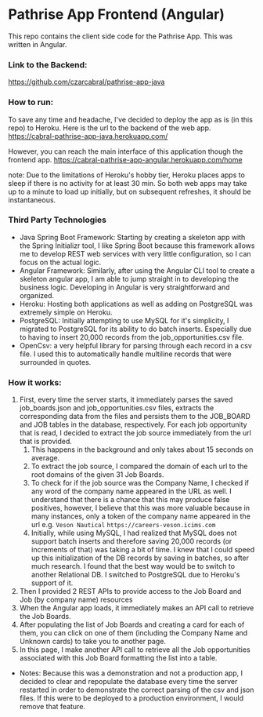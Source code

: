 # Pathrise App Frontend (Angular)
This repo contains the client side code for the Pathrise App. This was written
 in Angular.

### Link to the Backend:
https://github.com/czarcabral/pathrise-app-java

### How to run:
To save any time and headache, I've decided to deploy the app as is (in this
repo) to Heroku. Here is the url to the backend of the web app.
https://cabral-pathrise-app-java.herokuapp.com/

However, you can reach the main interface of this application though the
frontend app. https://cabral-pathrise-app-angular.herokuapp.com/home

note: Due to the limitations of Heroku's hobby tier, Heroku places apps to
sleep if there is no activity for at least 30 min. So both web apps may take
up to a minute to load up initially, but on subsequent refreshes, it should
be instantaneous.

### Third Party Technologies
- Java Spring Boot Framework: Starting by creating a skeleton app with the
Spring Initializr tool, I like Spring Boot because this framework allows me
to develop REST web services with very little configuration, so I can focus
on the actual logic.
- Angular Framework: Similarly, after using the Angular CLI tool to create a
skeleton angular app, I am able to jump straight in to developing the business
 logic. Developing in Angular is very straightforward and organized.
- Heroku: Hosting both applications as well as adding on PostgreSQL was
extremely simple on Heroku.
- PostgreSQL: Initially attempting to use MySQL for it's simplicity, I
migrated to PostgreSQL for its ability to do batch inserts. Especially due to
having to insert 20,000 records from the job_opportunities.csv file.
- OpenCsv: a very helpful library for parsing through each record in a csv
file. I used this to automatically handle multiline records that were
surrounded in quotes.

### How it works:
1. First, every time the server starts, it immediately parses the saved
job_boards.json and job_opportunities.csv files, extracts the corresponding
data from the files and persists them to the JOB_BOARD and JOB tables in the
database, respectively. For each job opportunity that is read, I decided to
extract the job source immediately from the url that is provided.
    1. This happens in the background and only takes about 15 seconds on
    average.
    2. To extract the job source, I compared the domain of each url to the
    root domains of the given 31 Job Boards.
    3. To check for if the job source was the Company Name, I checked if any
    word of the company name appeared in the URL as well. I understand that
    there is a chance that this may produce false positives, however, I
    believe that this was more valuable because in many instances, only a
    token of the company name appeared in the url e.g. `Veson Nautical`
    `https://careers-veson.icims.com`
    4. Initially, while using MySQL, I had realized that MySQL does not
    support batch inserts and therefore saving 20,000 records (or increments
    of that) was taking a bit of time. I knew that I could speed up this
    initialization of the DB records by saving in batches, so after much
    research. I found that the best way would be to switch to another
    Relational DB. I switched to PostgreSQL due to Heroku's support of it.
2. Then I provided 2 REST APIs to provide access to the Job Board and Job
(by company name) resources
3. When the Angular app loads, it immediately makes an API call to retrieve
the Job Boards.
4. After populating the list of Job Boards and creating a card for each of
them, you can click on one of them (including the Company Name and Unknown
cards) to take you to another page.
5. In this page, I make another API call to retrieve all the Job opportunities
associated with this Job Board formatting the list into a table.

- Notes: Because this was a demonstration and not a production app, I decided
to clear and repopulate the database every time the server restarted in order
to demonstrate the correct parsing of the csv and json files. If this were to
be deployed to a production environment, I would remove that feature.
